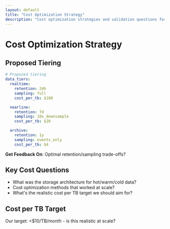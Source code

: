 ```yaml
---
layout: default
title: "Cost Optimization Strategy"
description: "Cost optimization strategies and validation questions for DAS platform"
---
```


# Cost Optimization Strategy

## Proposed Tiering

```yaml
# Proposed tiering
data_tiers:
  realtime:
    retention: 24h
    sampling: full
    cost_per_tb: $100

  nearline:
    retention: 7d
    sampling: 10x_downsample
    cost_per_tb: $20

  archive:
    retention: 1y
    sampling: events_only
    cost_per_tb: $4
```

**Get Feedback On**: Optimal retention/sampling trade-offs?

## Key Cost Questions

- What was the storage architecture for hot/warm/cold data?
- Cost optimization methods that worked at scale?
- What's the realistic cost per TB target we should aim for?

## Cost per TB Target

Our target: <\$10/TB/month - is this realistic at scale?
